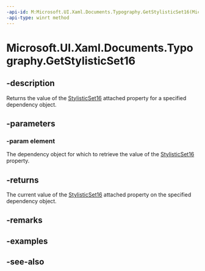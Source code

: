 ```yaml
---
-api-id: M:Microsoft.UI.Xaml.Documents.Typography.GetStylisticSet16(Microsoft.UI.Xaml.DependencyObject)
-api-type: winrt method
---
```


<!-- Method syntax
public bool GetStylisticSet16(Windows.UI.Xaml.DependencyObject element)
-->

# Microsoft.UI.Xaml.Documents.Typography.GetStylisticSet16

## -description
Returns the value of the [StylisticSet16](/uwp/api/microsoft.ui.xaml.documents.typography#xaml-attached-properties) attached property for a specified dependency object.

## -parameters
### -param element
The dependency object for which to retrieve the value of the [StylisticSet16](/uwp/api/microsoft.ui.xaml.documents.typography#xaml-attached-properties) property.

## -returns
The current value of the [StylisticSet16](/uwp/api/microsoft.ui.xaml.documents.typography#xaml-attached-properties) attached property on the specified dependency object.

## -remarks

## -examples

## -see-also
